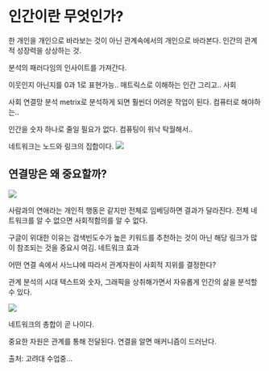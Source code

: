 # 인간이란 무엇인가?
한 개인을 개인으로 바라보는 것이 아닌 관계속에서의 개인으로 바라본다.
인간의 관계적 성장력을 상상하는 것.

분석의 패러다임의 인사이트를 가져간다.

이웃인지 아닌지를 0과 1로 표현가능..
매트릭스로 이해하는 인간 그리고.. 사회

사회 연결망 분석
metrix로 분석하게 되면 훨씬더 어려운 작업이 된다. 컴퓨터로 해야하는..

인간을 숫자 하나로 줄일 필요가 없다. 컴퓨팅이 워낙 탁월해서..

네트워크는 노드와 링크의 집합이다.
![](https://velog.velcdn.com/images/jhaneul/post/f631d58b-3f0d-402f-8b0f-6fd07f616317/image.png)


## 연결망은 왜 중요할까?
![](https://velog.velcdn.com/images/jhaneul/post/da96e651-51df-4041-8256-3a30d2832530/image.png)


사람과의 연애라는 개인적 행동은 같지만 전체로 임베딩하면 결과가 달라진다.
전체 네트워크를 알 수 없으면 사회적함의를 알 수 없다.

구글이 위대한 이유는 검색빈도수가 높은 키워드를 추천하는 것이 아닌 해당 링크가 많이 참조되는 것을 중요시 여김. 네트워크 효과

어떤 연결 속에서 사느냐에 따라서 관계자원이 사회적 지위를 결정한다?

관계 분석의 시대
텍스트와 숫자, 그래픽을 상취해가면서 자유롭게 인간의 삶을 분석할 수 있다. 

![](https://velog.velcdn.com/images/jhaneul/post/bc87767a-38bf-4b09-bf06-fd068c274a06/image.png)


네트워크의 총합이 곧 나이다.

중요한 자원은 관계를 통해 전달된다.
연결을 알면 매커니즘이 드러난다.

출처: 고려대 수업중...
